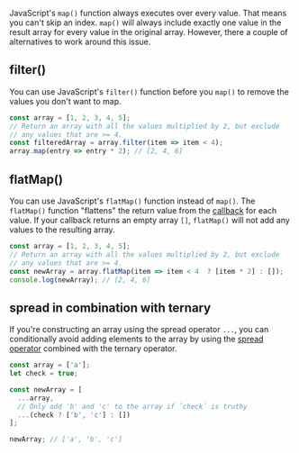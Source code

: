 JavaScript's `map()` function always executes over every value.
That means you can't skip an index.
`map()` will always include exactly one value in the result array for every value in the original array.
However, there a couple of alternatives to work around this issue.

## filter()

You can use JavaScript's `filter()` function before you `map()` to remove the values you don't want to map.

```javascript
const array = [1, 2, 3, 4, 5];
// Return an array with all the values multiplied by 2, but exclude
// any values that are >= 4.
const filteredArray = array.filter(item => item < 4);
array.map(entry => entry * 2); // [2, 4, 6]
```

## flatMap()

You can use JavaScript's `flatMap()` function instead of `map()`.
The `flatMap()` function "flattens" the return value from the [callback](/tutorials/fundamentals/callbacks) for each value.
If your callback returns an empty array `[]`, `flatMap()` will not add any values to the resulting array.

```javascript
const array = [1, 2, 3, 4, 5];
// Return an array with all the values multiplied by 2, but exclude
// any values that are >= 4.
const newArray = array.flatMap(item => item < 4  ? [item * 2] : []);
console.log(newArray); // [2, 4, 6]

```
## spread in combination with ternary

If you're constructing an array using the spread operator `...`, you can conditionally avoid adding elements to the array by using the [spread operator](/tutorials/fundamentals/spread) combined with the ternary operator.

```javascript
const array = ['a'];
let check = true;

const newArray = [
  ...array,
  // Only add 'b' and 'c' to the array if `check` is truthy
  ...(check ? ['b', 'c'] : [])
];

newArray; // ['a', 'b', 'c']
```